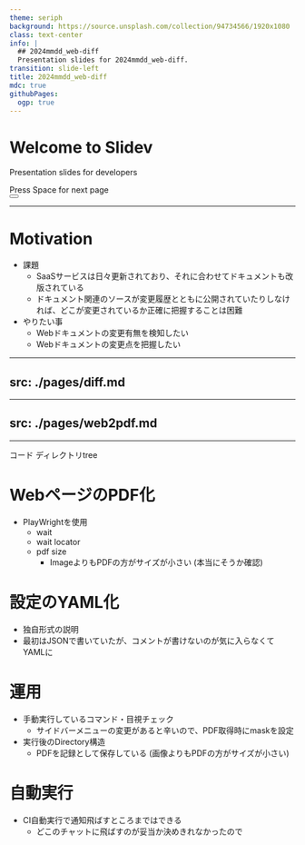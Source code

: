 ```yaml
---
theme: seriph
background: https://source.unsplash.com/collection/94734566/1920x1080
class: text-center
info: |
  ## 2024mmdd_web-diff
  Presentation slides for 2024mmdd_web-diff.
transition: slide-left
title: 2024mmdd_web-diff
mdc: true
githubPages:
  ogp: true
---
```


# Welcome to Slidev

Presentation slides for developers

<div class="pt-12">
  <span @click="$slidev.nav.next" class="px-2 py-1 rounded cursor-pointer" hover="bg-white bg-opacity-10">
    Press Space for next page <carbon:arrow-right class="inline"/>
  </span>
</div>

<div class="abs-br m-6 flex gap-2">
  <button @click="$slidev.nav.openInEditor()" title="Open in Editor" class="text-xl slidev-icon-btn opacity-50 !border-none !hover:text-white">
    <carbon:edit />
  </button>
  <a href="https://github.com/slidevjs/slidev" target="_blank" alt="GitHub" title="Open in GitHub"
    class="text-xl slidev-icon-btn opacity-50 !border-none !hover:text-white">
    <carbon-logo-github />
  </a>
</div>

<!--
The last comment block of each slide will be treated as slide notes. It will be visible and editable in Presenter Mode along with the slide. [Read more in the docs](https://sli.dev/guide/syntax.html#notes)
-->

---

# Motivation

* 課題
  * SaaSサービスは日々更新されており、それに合わせてドキュメントも改版されている
  * ドキュメント関連のソースが変更履歴とともに公開されていたりしなければ、どこが変更されているか正確に把握することは困難
* やりたい事
  * Webドキュメントの変更有無を検知したい
  * Webドキュメントの変更点を把握したい

---
src: ./pages/diff.md
---

---
src: ./pages/web2pdf.md
---

---

コード
ディレクトリtree

# WebページのPDF化

* PlayWrightを使用
  * wait
  * wait locator
  * pdf size
    * ImageよりもPDFの方がサイズが小さい (本当にそうか確認)

# 設定のYAML化

* 独自形式の説明
* 最初はJSONで書いていたが、コメントが書けないのが気に入らなくてYAMLに

# 運用

* 手動実行しているコマンド・目視チェック
  * サイドバーメニューの変更があると辛いので、PDF取得時にmaskを設定
* 実行後のDirectory構造
  * PDFを記録として保存している (画像よりもPDFの方がサイズが小さい)

# 自動実行
* CI自動実行で通知飛ばすところまではできる
  * どこのチャットに飛ばすのが妥当か決めきれなかったので